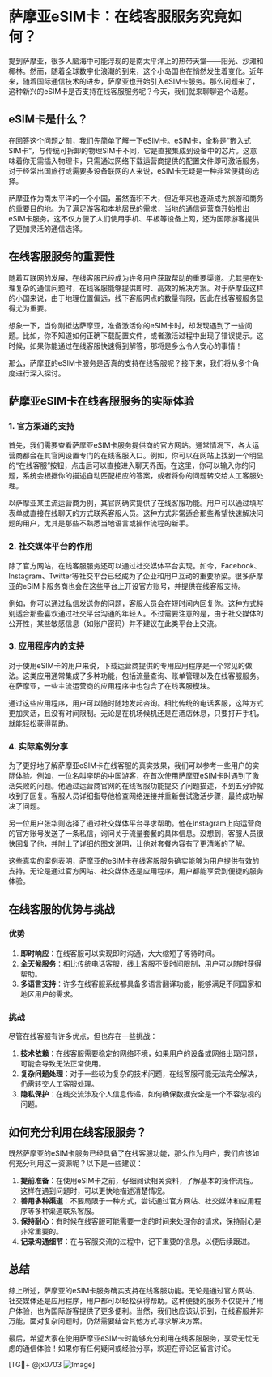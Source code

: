 # 萨摩亚eSIM卡：在线客服服务究竟如何？

提到萨摩亚，很多人脑海中可能浮现的是南太平洋上的热带天堂——阳光、沙滩和椰林。然而，随着全球数字化浪潮的到来，这个小岛国也在悄然发生着变化。近年来，随着国际通信技术的进步，萨摩亚也开始引入eSIM卡服务。那么问题来了，这种新兴的eSIM卡是否支持在线客服服务呢？今天，我们就来聊聊这个话题。

## eSIM卡是什么？

在回答这个问题之前，我们先简单了解一下eSIM卡。eSIM卡，全称是“嵌入式SIM卡”，与传统可拆卸的物理SIM卡不同，它是直接集成到设备中的芯片。这意味着你无需插入物理卡，只需通过网络下载运营商提供的配置文件即可激活服务。对于经常出国旅行或需要多设备联网的人来说，eSIM卡无疑是一种非常便捷的选择。

萨摩亚作为南太平洋的一个小国，虽然面积不大，但近年来也逐渐成为旅游和商务的重要目的地。为了满足游客和本地居民的需求，当地的通信运营商开始推出eSIM卡服务。这不仅方便了人们使用手机、平板等设备上网，还为国际游客提供了更加灵活的通信选择。

## 在线客服服务的重要性

随着互联网的发展，在线客服已经成为许多用户获取帮助的重要渠道。尤其是在处理复杂的通信问题时，在线客服能够提供即时、高效的解决方案。对于萨摩亚这样的小国来说，由于地理位置偏远，线下客服网点的数量有限，因此在线客服服务显得尤为重要。

想象一下，当你刚抵达萨摩亚，准备激活你的eSIM卡时，却发现遇到了一些问题。比如，你不知道如何正确下载配置文件，或者激活过程中出现了错误提示。这时候，如果你能通过在线客服快速得到解答，那将是多么令人安心的事情！

那么，萨摩亚的eSIM卡服务是否真的支持在线客服呢？接下来，我们将从多个角度进行深入探讨。

## 萨摩亚eSIM卡在线客服服务的实际体验

### 1. **官方渠道的支持**

首先，我们需要查看萨摩亚eSIM卡服务提供商的官方网站。通常情况下，各大运营商都会在其官网设置专门的在线客服入口。例如，你可以在网站上找到一个明显的“在线客服”按钮，点击后可以直接进入聊天界面。在这里，你可以输入你的问题，系统会根据你的描述自动匹配相应的答案，或者将你的问题转交给人工客服处理。

以萨摩亚某主流运营商为例，其官网确实提供了在线客服功能。用户可以通过填写表单或直接在线聊天的方式联系客服人员。这种方式非常适合那些希望快速解决问题的用户，尤其是那些不熟悉当地语言或操作流程的新手。

### 2. **社交媒体平台的作用**

除了官方网站，在线客服服务还可以通过社交媒体平台实现。如今，Facebook、Instagram、Twitter等社交平台已经成为了企业和用户互动的重要桥梁。很多萨摩亚的eSIM卡服务商也会在这些平台上开设官方账号，并提供在线客服支持。

例如，你可以通过私信发送你的问题，客服人员会在短时间内回复你。这种方式特别适合那些喜欢通过社交平台沟通的年轻人。不过需要注意的是，由于社交媒体的公开性，某些敏感信息（如账户密码）并不建议在此类平台上交流。

### 3. **应用程序内的支持**

对于使用eSIM卡的用户来说，下载运营商提供的专用应用程序是一个常见的做法。这类应用通常集成了多种功能，包括流量查询、账单管理以及在线客服服务。在萨摩亚，一些主流运营商的应用程序中也包含了在线客服模块。

通过这些应用程序，用户可以随时随地发起咨询。相比传统的电话客服，这种方式更加灵活，且没有时间限制。无论是在机场候机还是在酒店休息，只要打开手机，就能轻松获得帮助。

### 4. **实际案例分享**

为了更好地了解萨摩亚eSIM卡在线客服的真实效果，我们可以参考一些用户的实际体验。例如，一位名叫李明的中国游客，在首次使用萨摩亚eSIM卡时遇到了激活失败的问题。他通过运营商官网的在线客服功能提交了问题描述，不到五分钟就收到了回复。客服人员详细指导他检查网络连接并重新尝试激活步骤，最终成功解决了问题。

另一位用户张华则选择了通过社交媒体平台寻求帮助。他在Instagram上向运营商的官方账号发送了一条私信，询问关于流量套餐的具体信息。没想到，客服人员很快回复了他，并附上了详细的图文说明，让他对套餐内容有了更清晰的了解。

这些真实的案例表明，萨摩亚的eSIM卡在线客服服务确实能够为用户提供有效的支持。无论是通过官方网站、社交媒体还是应用程序，用户都能享受到便捷的服务体验。

## 在线客服的优势与挑战

### 优势

1. **即时响应**：在线客服可以实现即时沟通，大大缩短了等待时间。
2. **全天候服务**：相比传统电话客服，线上客服不受时间限制，用户可以随时获得帮助。
3. **多语言支持**：许多在线客服系统都具备多语言翻译功能，能够满足不同国家和地区用户的需求。

### 挑战

尽管在线客服有许多优点，但也存在一些挑战：

1. **技术依赖**：在线客服需要稳定的网络环境，如果用户的设备或网络出现问题，可能会导致无法正常使用。
2. **复杂问题处理**：对于一些较为复杂的技术问题，在线客服可能无法完全解决，仍需转交人工客服处理。
3. **隐私保护**：在线交流涉及个人信息传递，如何确保数据安全是一个不容忽视的问题。

## 如何充分利用在线客服服务？

既然萨摩亚的eSIM卡服务已经具备了在线客服功能，那么作为用户，我们应该如何充分利用这一资源呢？以下是一些建议：

1. **提前准备**：在使用eSIM卡之前，仔细阅读相关资料，了解基本的操作流程。这样在遇到问题时，可以更快地描述清楚情况。
2. **善用多种渠道**：不要局限于一种方式，尝试通过官方网站、社交媒体和应用程序等多种渠道联系客服。
3. **保持耐心**：有时候在线客服可能需要一定的时间来处理你的请求，保持耐心是非常重要的。
4. **记录沟通细节**：在与客服交流的过程中，记下重要的信息，以便后续跟进。

## 总结

综上所述，萨摩亚的eSIM卡服务确实支持在线客服功能。无论是通过官方网站、社交媒体还是应用程序，用户都可以轻松获得帮助。这种便捷的服务不仅提升了用户体验，也为国际游客提供了更多便利。当然，我们也应该认识到，在线客服并非万能，面对复杂问题时，仍然需要结合其他方式寻求解决方案。

最后，希望大家在使用萨摩亚eSIM卡时能够充分利用在线客服服务，享受无忧无虑的通信体验！如果你有任何疑问或经验分享，欢迎在评论区留言讨论。

[TG💪+ @jx0703 ![Image](https://github.com/user-attachments/assets/dbca1d08-cadb-493c-b0ec-ad6f7a83f270)]